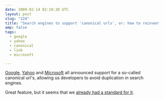 ```yaml
---
date: 2009-02-14 02:19:20 UTC
layout: post
slug: "224"
title: "Search engines to support 'canonical urls', or: how to reinvent the wheel"
amp: false
tags:
  - google
  - yahoo
  - canonical
  - link
  - microsoft

---
```

<p><a href="http://googlewebmastercentral.blogspot.com/2009/02/specify-your-canonical.html">Google</a>, <a href="http://ysearchblog.com/2009/02/12/fighting-duplication-adding-more-arrows-to-your-quiver/">Yahoo</a> and <a href="http://blogs.msdn.com/webmaster/archive/2009/02/12/partnering-to-help-solve-duplicate-content-issues.aspx">Microsoft</a> all announced support for a so-called canonical url's, allowing us developers to avoid duplication in search engines.</p>

<p>Great feature, but it seems that we <a href="http://www.w3.org/Protocols/rfc2616/rfc2616-sec14.html#sec14.14">already had a standard for it</a>.</p>

